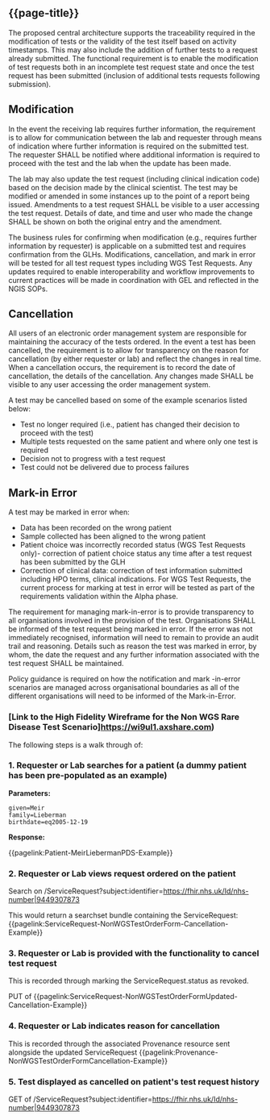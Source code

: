 ## {{page-title}}

The proposed central architecture supports the traceability required in the modification of tests or the validity of the test itself based on activity timestamps. This may also include the addition of further tests to a request already submitted. The functional requirement is to enable the modification of test requests both in an incomplete test request state and once the test request has been submitted (inclusion of additional tests requests following submission).

## Modification

In the event the receiving lab requires further information, the requirement is to allow for communication between the lab and requester through means of indication where further information is required on the submitted test. The requester SHALL be notified where additional information is required to proceed with the test and the lab when the update has been made. 

The lab may also update the test request (including clinical indication code) based on the decision made by the clinical scientist. The test may be modified or amended in some instances up to the point of a report being issued. Amendments to a test request SHALL be visible to a user accessing the test request. Details of date, and time and user who made the change SHALL be shown on both the original entry and the amendment. 

The business rules for confirming when modification (e.g., requires further information by requester) is applicable on a submitted test and requires confirmation from the GLHs. 
Modifications, cancellation, and mark in error will be tested for all test request types including WGS Test Requests. Any updates required to enable interoperability and workflow improvements to current practices will be made in coordination with GEL and reflected in the NGIS SOPs. 

## Cancellation

All users of an electronic order management system are responsible for maintaining the accuracy of the tests ordered. In the event a test has been cancelled, the requirement is to allow for transparency on  the reason for cancellation (by either requester or lab) and reflect the changes in real time. When a cancellation occurs, the requirement is to record the date of cancellation, the details of the cancellation. Any changes made SHALL be visible to any user accessing the order management system. 

A test may be cancelled based on some of the example scenarios listed below:
- Test no longer required (i.e., patient has changed their decision to proceed with the test)
- Multiple tests requested on the same patient and where only one test is required
- Decision not to progress with a test request 
- Test could not be delivered due to process failures

## Mark-in Error 

A test may be marked in error when:
- Data has been recorded on the wrong patient
- Sample collected has been aligned to the wrong patient
- Patient choice was incorrectly recorded status (WGS Test Requests only)- correction of patient choice status any time after a test request has been submitted by the GLH
- Correction of clinical data: correction of test information submitted including HPO terms, clinical indications. For WGS Test Requests, the current process for marking at test in error will be tested as part of the requirements validation within the Alpha phase. 

The requirement for managing mark-in-error is to provide transparency to all organisations involved in the provision of the test. Organisations SHALL be informed of the test request being marked in error. If the error was not immediately recognised, information will need to remain to provide an audit trail and reasoning. Details such as reason the test was marked in error, by whom, the date the request and any further information associated with the test request SHALL be maintained.  

Policy guidance is required on how the notification and mark -in-error scenarios are managed across organisational boundaries as all of the different organisations will need to be informed of the Mark-in-Error. 

### [Link to the High Fidelity Wireframe for the Non WGS Rare Disease Test Scenario]https://wi9ul1.axshare.com)

The following steps is a walk through of:

### 1. Requester or Lab searches for a patient (a dummy patient has been pre-populated as an example)

**Parameters:**
```
given=Meir
family=Lieberman
birthdate=eq2005-12-19
```

**Response:**

{{pagelink:Patient-MeirLiebermanPDS-Example}}

### 2. Requester or Lab views request ordered on the patient

Search on /ServiceRequest?subject:identifier=https://fhir.nhs.uk/Id/nhs-number|9449307873

This would return a searchset bundle containing the ServiceRequest: {{pagelink:ServiceRequest-NonWGSTestOrderForm-Cancellation-Example}}

### 3. Requester or Lab is provided with the functionality to cancel test request

This is recorded through marking the ServiceRequest.status as revoked.

PUT of {{pagelink:ServiceRequest-NonWGSTestOrderFormUpdated-Cancellation-Example}}

### 4. Requester or Lab indicates reason for cancellation

This is recorded through the associated Provenance resource sent alongside the updated ServiceRequest {{pagelink:Provenance-NonWGSTestOrderFormCancellation-Example}}

### 5. Test displayed as cancelled on patient's test request history

GET of /ServiceRequest?subject:identifier=https://fhir.nhs.uk/Id/nhs-number|9449307873
